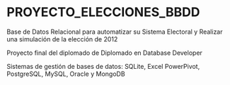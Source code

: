 # PROYECTO_ELECCIONES_BBDD
Base de Datos Relacional para automatizar su Sistema Electoral y Realizar una simulación de la elección de 2012

Proyecto final del diplomado de Diplomado en Database Developer

Sistemas de gestión de bases de datos: SQLite, Excel PowerPivot, PostgreSQL, MySQL, Oracle y MongoDB
